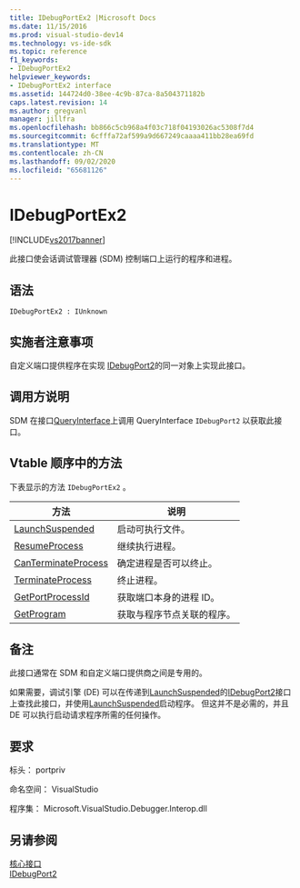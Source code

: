 ```yaml
---
title: IDebugPortEx2 |Microsoft Docs
ms.date: 11/15/2016
ms.prod: visual-studio-dev14
ms.technology: vs-ide-sdk
ms.topic: reference
f1_keywords:
- IDebugPortEx2
helpviewer_keywords:
- IDebugPortEx2 interface
ms.assetid: 144724d0-38ee-4c9b-87ca-8a504371182b
caps.latest.revision: 14
ms.author: gregvanl
manager: jillfra
ms.openlocfilehash: bb866c5cb968a4f03c718f04193026ac5308f7d4
ms.sourcegitcommit: 6cfffa72af599a9d667249caaaa411bb28ea69fd
ms.translationtype: MT
ms.contentlocale: zh-CN
ms.lasthandoff: 09/02/2020
ms.locfileid: "65681126"
---
```

# <a name="idebugportex2"></a>IDebugPortEx2
[!INCLUDE[vs2017banner](../../../includes/vs2017banner.md)]

此接口使会话调试管理器 (SDM) 控制端口上运行的程序和进程。  
  
## <a name="syntax"></a>语法  
  
```  
IDebugPortEx2 : IUnknown  
```  
  
## <a name="notes-for-implementers"></a>实施者注意事项  
 自定义端口提供程序在实现 [IDebugPort2](../../../extensibility/debugger/reference/idebugport2.md)的同一对象上实现此接口。  
  
## <a name="notes-for-callers"></a>调用方说明  
 SDM 在接口[QueryInterface](https://msdn.microsoft.com/library/62fce95e-aafa-4187-b50b-e6611b74c3b3)上调用 QueryInterface `IDebugPort2` 以获取此接口。  
  
## <a name="methods-in-vtable-order"></a>Vtable 顺序中的方法  
 下表显示的方法 `IDebugPortEx2` 。  
  
|方法|说明|  
|------------|-----------------|  
|[LaunchSuspended](../../../extensibility/debugger/reference/idebugportex2-launchsuspended.md)|启动可执行文件。|  
|[ResumeProcess](../../../extensibility/debugger/reference/idebugportex2-resumeprocess.md)|继续执行进程。|  
|[CanTerminateProcess](../../../extensibility/debugger/reference/idebugportex2-canterminateprocess.md)|确定进程是否可以终止。|  
|[TerminateProcess](../../../extensibility/debugger/reference/idebugportex2-terminateprocess.md)|终止进程。|  
|[GetPortProcessId](../../../extensibility/debugger/reference/idebugportex2-getportprocessid.md)|获取端口本身的进程 ID。|  
|[GetProgram](../../../extensibility/debugger/reference/idebugportex2-getprogram.md)|获取与程序节点关联的程序。|  
  
## <a name="remarks"></a>备注  
 此接口通常在 SDM 和自定义端口提供商之间是专用的。  
  
 如果需要，调试引擎 (DE) 可以在传递到[LaunchSuspended](../../../extensibility/debugger/reference/idebugenginelaunch2-launchsuspended.md)的[IDebugPort2](../../../extensibility/debugger/reference/idebugport2.md)接口上查找此接口，并使用[LaunchSuspended](../../../extensibility/debugger/reference/idebugportex2-launchsuspended.md)启动程序。 但这并不是必需的，并且 DE 可以执行启动请求程序所需的任何操作。  
  
## <a name="requirements"></a>要求  
 标头： portpriv  
  
 命名空间： VisualStudio  
  
 程序集： Microsoft.VisualStudio.Debugger.Interop.dll  
  
## <a name="see-also"></a>另请参阅  
 [核心接口](../../../extensibility/debugger/reference/core-interfaces.md)   
 [IDebugPort2](../../../extensibility/debugger/reference/idebugport2.md)
